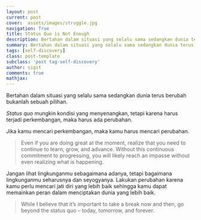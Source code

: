 ```yaml
---
layout: post
current: post
cover:  assets/images/struggle.jpg
navigation: True
title: Status Quo is Not Enough
description: Bertahan dalam situasi yang selalu sama sedangkan dunia terus berubah bukanlah sebuah pilihan.
summary: Bertahan dalam situasi yang selalu sama sedangkan dunia terus berubah bukanlah sebuah pilihan.
tags: [self-discovery]
class: post-template
subclass: 'post tag-self-discovery'
author: sigit
comments: true
mathjax:
---
```


Bertahan dalam situasi yang selalu sama sedangkan dunia terus berubah bukanlah sebuah pilihan.

*Status quo* mungkin kondisi yang menyenangkan, tetapi karena harus terjadi perkembangan, maka harus ada perubahan.

Jika kamu mencari perkembangan, maka kamu harus mencari perubahan.

> Even if you are doing great at the moment, realize that you need to continue to learn, grow, and advance. Without this continuous commitment to progressing, you will likely reach an impasse without even realizing what is happening.

Jangan lihat lingkunganmu sebagaimana adanya, tetapi bagaimana lingkunganmu seharusnya dan seyogyanya. Lakukan perubahan karena kamu perlu mencari jati diri yang lebih baik sehingga kamu dapat memainkan peran dalam menciptakan dunia yang lebih baik.

> While I believe that it’s important to take a break now and then, go beyond the status quo – today, tomorrow, and forever.